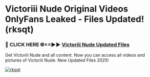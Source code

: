 # Victoriii Nude Original Videos 0nlyFans Leaked - Files Updated! (rksqt)

<h3>🔴 CLICK HERE 🌐==►► <a href="https://tinyurl.com/y5r63du9" rel="nofollow">Victoriii Nude Updated Files</a></h3>

Get Victoriii Nude and all content. Now you can access all videos and pictures of Victoriii Nude. New Updated Files 2025!

[![rksqt](https://i.imgur.com/UVo9nyh.gif)](https://tinyurl.com/y5r63du9)
